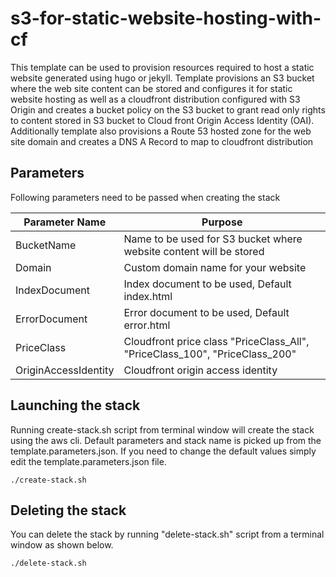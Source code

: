 # s3-for-static-website-hosting-with-cf
This template can be used to provision resources required to host a static website generated using hugo or jekyll. Template provisions an S3 bucket where the web site content can be stored and configures it for static website hosting as well as a cloudfront distribution configured with S3 Origin and creates a bucket policy on the S3 bucket to grant read only rights to content stored in S3 bucket to Cloud front Origin Access Identity (OAI). Additionally template also provisions a Route 53 hosted zone for the web site domain and creates a DNS A Record to map to cloudfront distribution 

## Parameters
Following parameters need to be passed when creating the stack

Parameter Name                      |   Purpose
------------------------------      |   -----------------------------------------------------------------------
BucketName                          |   Name to be used for S3 bucket where website content will be stored
Domain                              |   Custom domain name for your website
IndexDocument                       |   Index document to be used, Default index.html
ErrorDocument                       |   Error document to be used, Default error.html
PriceClass                          |   Cloudfront price class "PriceClass_All", "PriceClass_100", "PriceClass_200"
OriginAccessIdentity                |   Cloudfront origin access identity

## Launching the stack
Running create-stack.sh script from terminal window will create the stack using the aws cli. Default parameters and stack name is picked up from the template.parameters.json. If you need to change the default values simply edit the template.parameters.json file.

```
./create-stack.sh
```


## Deleting the stack
You can delete the stack by running "delete-stack.sh" script from a terminal window as shown below.

```
./delete-stack.sh
```

